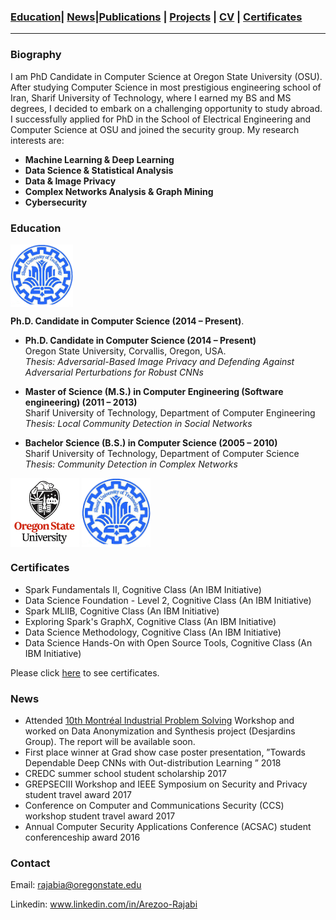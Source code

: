 

### [Education](#education)| [News](#news)|[Publications](/Publications/papers.html) | [Projects](project.md) | [CV](./CV.pdf) | [Certificates](#certificates)
----------------------------------------------------------------------------------------------------------------------------------

### Biography

I am PhD Candidate in Computer Science at Oregon State University (OSU). After studying Computer Science in most prestigious engineering school of Iran, Sharif University of Technology, where I earned my BS and MS degrees, I decided to embark on a challenging opportunity to study abroad. I successfully applied for PhD in the School of Electrical Engineering and Computer Science at OSU and joined the security group. My research interests are:

* **Machine Learning & Deep Learning** 
* **Data Science & Statistical Analysis** 
* **Data & Image Privacy** 
* **Complex Networks Analysis & Graph Mining** 
* **Cybersecurity** 


### Education

<div class="parent">
<div class="img">
<img width="100" height="100" style="vertical-align:middle" src="images/SUT.png"/>
</div>
<div class="text">

 <span style="font-weight: bold">Ph.D. Candidate in Computer Science (2014 – Present)</span>.
</div>
</div>


                         
* **Ph.D. Candidate in Computer Science (2014 – Present)**\
  Oregon State University, Corvallis, Oregon, USA.\
  *Thesis: Adversarial-Based Image Privacy and Defending Against Adversarial Perturbations for Robust CNNs* 
  
* **Master of Science (M.S.) in Computer Engineering (Software engineering) (2011 – 2013)** \
  Sharif University of Technology, Department of Computer Engineering \
  *Thesis: Local Community Detection in Social Networks*
  
* **Bachelor Science (B.S.) in Computer Science (2005 – 2010)**\
  Sharif University of Technology, Department of Computer Science\
  *Thesis: Community Detection in Complex Networks*
  
<img style="vertical-align:middle" src="images/osu.png" width="110"> <img style="vertical-align:middle" src="images/SUT.png" width="110">

### Certificates
* Spark Fundamentals II,  Cognitive Class (An IBM Initiative)
* Data Science Foundation - Level 2,  Cognitive Class (An IBM Initiative)
* Spark MLlIB, Cognitive Class (An IBM Initiative)
* Exploring Spark's GraphX, Cognitive Class (An IBM Initiative)
* Data Science Methodology, Cognitive Class (An IBM Initiative)
* Data Science Hands-On with Open Source Tools, Cognitive Class (An IBM Initiative)

Please click [here](certificates.pdf) to see certificates.
 


### News
* Attended [10th Montréal Industrial Problem Solving](http://www.crm.umontreal.ca/industrialprob2020/) Workshop and worked on Data Anonymization and Synthesis project (Desjardins Group). The report will be available soon.
* First place winner at Grad show case poster presentation, ”Towards Dependable Deep CNNs with Out-distribution Learning ” 2018
* CREDC summer school student scholarship 2017 
* GREPSECIII Workshop and IEEE Symposium on Security and Privacy student travel award 2017 
* Conference on Computer and Communications Security (CCS) workshop student  travel award 2017 
* Annual Computer Security Applications Conference (ACSAC) student conferenceship award 2016

###  Contact
Email: rajabia@oregonstate.edu

Linkedin: www.linkedin.com/in/Arezoo-Rajabi

